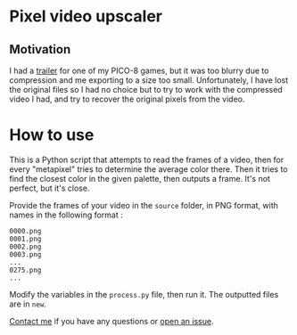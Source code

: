 # Pixel video upscaler
## Motivation
I had a [trailer](https://www.youtube.com/watch?v=jb6uOKTxTlc&ab_channel=Yolwoocle) for one of my PICO-8 games, but it was too blurry due to compression and me exporting to a size too small. Unfortunately, I have lost the original files so I had no choice but to try to work with the compressed video I had, and try to recover the original pixels from the video.

# How to use 
This is a Python script that attempts to read the frames of a video, then for every "metapixel" tries to determine the average color there. Then it tries to find the closest color in the given palette, then outputs a frame. It's not perfect, but it's close.

Provide the frames of your video in the `source` folder, in PNG format, with names in the following format :
```
0000.png
0001.png
0002.png
0003.png
...
0275.png
...
```

Modify the variables in the `process.py` file, then run it. The outputted files are in `new`. 

[Contact me](https://yolwoocle.github.io/about.html) if you have any questions or [open an issue](https://github.com/Yolwoocle/bwg_trailer_fix/issues).
